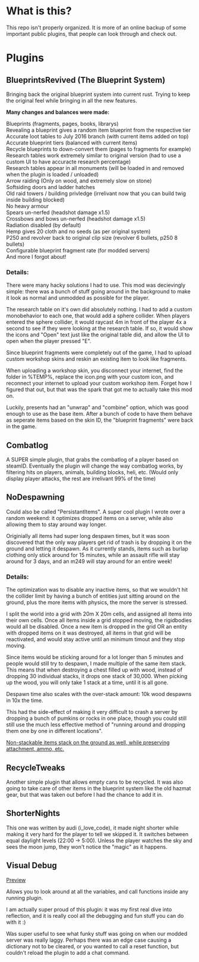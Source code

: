 # What is this?

This repo isn't properly organized. It is more of an online backup of some important public plugins, that people can look through and check out.



# Plugins


## BlueprintsRevived (The Blueprint System)

Bringing back the original blueprint system into current rust. Trying to keep the original feel while bringing in all the new features.

**Many changes and balances were made:**

Blueprints (fragments, pages, books, librarys)  
Revealing a blueprint gives a random item blueprint from the respective tier  
Accurate loot tables to July 2016 branch (with current items added on top)  
Accurate blueprint tiers (balanced with current items)  
Recycle blueprints to down-convert them (pages to fragments for example)  
Research tables work extremely similar to original version (had to use a custom UI to have accuracte research percentage)  
Research tables appear in all monuments (will be loaded in and removed when the plugin is loaded / unloaded)  
Arrow raiding (Only on wood, and extremely slow on stone)  
Softsiding doors and ladder hatches  
Old raid towers / building privledge (irrelivant now that you can build twig inside building blocked)  
No heavy armour  
Spears un-nerfed (headshot damage x1.5)  
Crossbows and bows un-nerfed (headshot damage x1.5)  
Radiation disabled (by default)  
Hemp gives 20 cloth and no seeds (as per original system)  
P250 and revolver back to original clip size (revolver 6 bullets, p250 8 bullets)  
Configurable blueprint fragment rate (for modded servers)  
And more I forgot about!  

### Details:

There were many hacky solutions I had to use. This mod was decievingly simple: there was a bunch of stuff going around in the background to make it look as normal and unmodded as possible for the player.

The research table on it's own did absolutely nothing. I had to add a custom monobehavior to each one, that would add a sphere collider. When players entered the sphere collider, it would raycast 4m in front of the player 4x a second to see if they were looking at the research table. If so, it would show the icons and "Open" text just like the original table did, and allow the UI to open when the player pressed "E".

Since blueprint fragments were completely out of the game, I had to upload custom workshop skins and reskin an existing item to look 
like fragments. 

When uploading a workshop skin, you disconnect your internet, find the folder in %TEMP%, replace the icon.png with your custom icon, and reconnect your internet to upload your custom workshop item. Forget how I figured that out, but that was the spark that got me to actually take this mod on.

Luckily, presents had an "unwrap" and "combine" option, which was good enough to use as the base item. After a bunch of code to have them behave as seperate items based on the skin ID, the "blueprint fragments" were back in the game.

## Combatlog

A SUPER simple plugin, that grabs the combatlog of a player based on steamID. Eventually the plugin will change the way combatlog works, by filtering hits on players, animals, building blocks, heli, etc. (Would only display player attacks, the rest are irrelivant 99% of the time)

## NoDespawning

Could also be called "PersistantItems". A super cool plugin I wrote over a random weekend: it optimizes dropped items on a server, while also allowing them to stay around way longer. 

Originially all items had super long despawn times, but it was soon discovered that the only way players get rid of trash is by dropping it on the ground and letting it despawn. As it currently stands, items such as burlap clothing only stick around for 15 minutes, while an assault rifle will stay around for 3 days, and an m249 will stay around for an entire week!

### Details:

The optimization was to disable any inactive items, so that we wouldn't hit the collider limit by having a bunch of entities just sitting around on the ground, plus the more items with physics, the more the server is stressed.

I split the world into a grid with 20m X 20m cells, and assigned all items into their own cells. Once all items inside a grid stopped moving, the rigidbodies would all be disabled. Once a new item is dropped in the grid OR an entity with dropped items on it was destroyed, all items in that grid will be reactivated, and would stay active until an minimum timout and they stop moving.

Since items would be sticking around for a lot longer than 5 minutes and people would still try to despawn, I made multiple of the same item stack. This means that when destroying a chest filled up with wood, instead of dropping 30 individual stacks, it drops one stack of 30,000. When picking up the wood, you will only take 1 stack at a time, until it is all gone. 

Despawn time also scales with the over-stack amount: 10k wood despawns in 10x the time.

This had the side-effect of making it very difficult to crash a server by dropping a bunch of pumkins or rocks in one place, though you could still still use the much less effective method of "running around and dropping them one by one in different locations".

[Non-stackable items stack on the ground as well, while preserving attachment, ammo, etc.](https://www.youtube.com/watch?v=uCsUEroNQ3o)

## RecycleTweaks

Another simple plugin that allows empty cans to be recycled. It was also going to take care of other items in the blueprint system like the old hazmat gear, but that was taken out before I had the chance to add it in.

## ShorterNights

This one was written by audi (i_love_code), it made night shorter while making it very hard for the player to tell we skipped it. It switches between equal daylight levels (22:00 -> 5:00). Unless the player watches the sky and sees the moon jump, they won't notice the "magic" as it happens. 

## Visual Debug

[Preview](https://gyazo.com/0758809fb4e5d55bf32e48194571356a)

Allows you to look around at all the variables, and call functions inside any running plugin. 

I am actually super proud of this plugin: it was my first real dive into reflection, and it is really cool all the debugging and fun stuff you can do with it :)

Was super useful to see what funky stuff was going on when our modded server was really laggy. Perhaps there was an edge case causing a dictionary not to be cleared, or you wanted to call a reset function, but couldn't reload the plugin to add a chat command.
